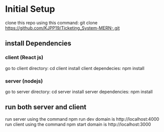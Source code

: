 # Initial Setup

clone this repo using this command: git clone https://github.com/KJPP19/Ticketing_System-MERN-.git

## install Dependencies

### client (React js)
go to client directory: cd client
install client dependecies: npm install

### server (nodejs)
go to server directory: cd server
install server dependencies: npm install

## run both server and client
run server using the command npm run dev
domain is http://localhost:4000
run client using the command npm start
domain is http://localhost:3000
